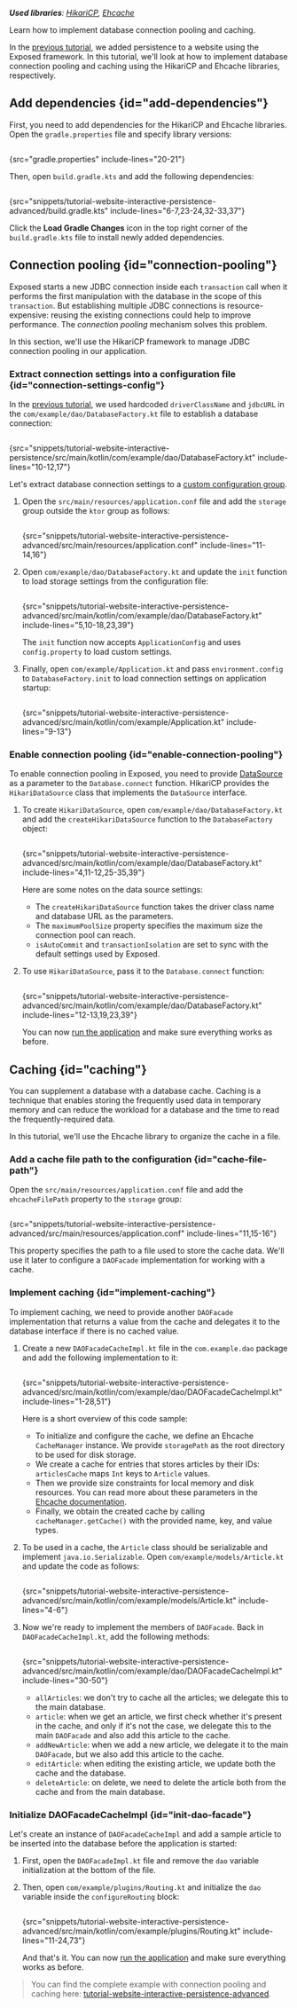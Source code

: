 [//]: # (title: Connection pooling and caching)

<show-structure for="chapter" depth="2"/>

<tldr>
<var name="example_name" value="tutorial-website-interactive-persistence-advanced"/>
<include from="lib.topic" element-id="download_example"/>
<p>
<b>Used libraries</b>: <a href="https://github.com/brettwooldridge/HikariCP">HikariCP</a>, <a href="https://www.ehcache.org/">Ehcache</a>
</p>
</tldr>

<link-summary>Learn how to implement database connection pooling and caching.</link-summary>

In the [previous tutorial](interactive_website_add_persistence.md), we added persistence to a website using the Exposed framework.
In this tutorial, we'll look at how to implement database connection pooling and caching using the HikariCP and Ehcache libraries, respectively.


## Add dependencies {id="add-dependencies"}

First, you need to add dependencies for the HikariCP and Ehcache libraries. 
Open the `gradle.properties` file and specify library versions:

```kotlin
```
{src="gradle.properties" include-lines="20-21"}

Then, open `build.gradle.kts` and add the following dependencies:

```kotlin
```
{src="snippets/tutorial-website-interactive-persistence-advanced/build.gradle.kts" include-lines="6-7,23-24,32-33,37"}

Click the **Load Gradle Changes** icon in the top right corner of the `build.gradle.kts` file to install newly added dependencies.


## Connection pooling {id="connection-pooling"}

Exposed starts a new JDBC connection inside each `transaction` call
when it performs the first manipulation with the database in the scope of this `transaction`.
But establishing multiple JDBC connections is resource-expensive:
reusing the existing connections could help to improve performance.
The _connection pooling_ mechanism solves this problem.

In this section, we'll use the HikariCP framework to manage JDBC connection pooling in our application.

### Extract connection settings into a configuration file {id="connection-settings-config"}

In the [previous tutorial](interactive_website_add_persistence.md#connect_db), we used hardcoded `driverClassName` and `jdbcURL` in the `com/example/dao/DatabaseFactory.kt` file to establish a database connection:

```kotlin
```
{src="snippets/tutorial-website-interactive-persistence/src/main/kotlin/com/example/dao/DatabaseFactory.kt" include-lines="10-12,17"}

Let's extract database connection settings to a [custom configuration group](Configuration-file.topic).

1. Open the `src/main/resources/application.conf` file and add the `storage` group outside the `ktor` group as follows:

   ```kotlin
   ```
   {src="snippets/tutorial-website-interactive-persistence-advanced/src/main/resources/application.conf" include-lines="11-14,16"}

2. Open `com/example/dao/DatabaseFactory.kt` and update the `init` function to load storage settings from the configuration file:

   ```kotlin
   ```
   {src="snippets/tutorial-website-interactive-persistence-advanced/src/main/kotlin/com/example/dao/DatabaseFactory.kt" include-lines="5,10-18,23,39"}
   
   The `init` function now accepts `ApplicationConfig` and uses `config.property` to load custom settings.

3. Finally, open `com/example/Application.kt` and pass `environment.config` to `DatabaseFactory.init` to load connection settings on application startup:

   ```kotlin
   ```
   {src="snippets/tutorial-website-interactive-persistence-advanced/src/main/kotlin/com/example/Application.kt" include-lines="9-13"}

### Enable connection pooling {id="enable-connection-pooling"}

To enable connection pooling in Exposed, you need to provide [DataSource](https://docs.oracle.com/en/java/javase/19/docs/api/java.sql/javax/sql/DataSource.html) as a parameter to the `Database.connect` function.
HikariCP provides the `HikariDataSource` class that implements the `DataSource` interface.

1. To create `HikariDataSource`, open `com/example/dao/DatabaseFactory.kt` and add the `createHikariDataSource` function to the `DatabaseFactory` object:

   ```kotlin
   ```
   {src="snippets/tutorial-website-interactive-persistence-advanced/src/main/kotlin/com/example/dao/DatabaseFactory.kt" include-lines="4,11-12,25-35,39"}

   Here are some notes on the data source settings:
     - The `createHikariDataSource` function takes the driver class name and database URL as the parameters.
     - The `maximumPoolSize` property specifies the maximum size the connection pool can reach.
     - `isAutoCommit` and `transactionIsolation` are set to sync with the default settings used by Exposed.

2. To use `HikariDataSource`, pass it to the `Database.connect` function:

   ```kotlin
   ```
   {src="snippets/tutorial-website-interactive-persistence-advanced/src/main/kotlin/com/example/dao/DatabaseFactory.kt" include-lines="12-13,19,23,39"}

   You can now [run the application](interactive_website_add_persistence.md#run_app) and make sure everything works as before.



## Caching {id="caching"}

You can supplement a database with a database cache. 
Caching is a technique that enables storing the frequently used data in temporary memory and 
can reduce the workload for a database and the time to read the frequently-required data.

In this tutorial, we'll use the Ehcache library to organize the cache in a file.

### Add a cache file path to the configuration {id="cache-file-path"}

Open the `src/main/resources/application.conf` file and add the `ehcacheFilePath` property to the `storage` group:

```kotlin
```
{src="snippets/tutorial-website-interactive-persistence-advanced/src/main/resources/application.conf" include-lines="11,15-16"}

This property specifies the path to a file used to store the cache data.
We'll use it later to configure a `DAOFacade` implementation for working with a cache.


### Implement caching {id="implement-caching"}

To implement caching, we need to provide another `DAOFacade` implementation that returns a value from the cache 
and delegates it to the database interface if there is no cached value.

1. Create a new `DAOFacadeCacheImpl.kt` file in the `com.example.dao` package and add the following implementation to it:

   ```kotlin
   ```
   {src="snippets/tutorial-website-interactive-persistence-advanced/src/main/kotlin/com/example/dao/DAOFacadeCacheImpl.kt" include-lines="1-28,51"}

   Here is a short overview of this code sample:
     - To initialize and configure the cache, we define an Ehcache `CacheManager` instance. We provide `storagePath` as the root directory to be used for disk storage.
     - We create a cache for entries that stores articles by their IDs: `articlesCache` maps `Int` keys to `Article` values. 
     - Then we provide size constraints for local memory and disk resources. You can read more about these parameters in the [Ehcache documentation](https://www.ehcache.org/documentation/2.8/configuration/cache-size.html).
     - Finally, we obtain the created cache by calling `cacheManager.getCache()` with the provided name, key, and value types.

2. To be used in a cache, the `Article` class should be serializable and implement `java.io.Serializable`.
   Open `com/example/models/Article.kt` and update the code as follows:

   ```kotlin
   ```
   {src="snippets/tutorial-website-interactive-persistence-advanced/src/main/kotlin/com/example/models/Article.kt" include-lines="4-6"}

3. Now we're ready to implement the members of `DAOFacade`. 
   Back in `DAOFacadeCacheImpl.kt`, add the following methods:

   ```kotlin
   ```
   {src="snippets/tutorial-website-interactive-persistence-advanced/src/main/kotlin/com/example/dao/DAOFacadeCacheImpl.kt" include-lines="30-50"}

   - `allArticles`: we don't try to cache all the articles; we delegate this to the main database.
   - `article`: when we get an article, we first check whether it's present in the cache, and only if it's not the case, we delegate this to the main `DAOFacade` and also add this article to the cache.
   - `addNewArticle`: when we add a new article, we delegate it to the main `DAOFacade`, but we also add this article to the cache.
   - `editArticle`: when editing the existing article, we update both the cache and the database.
   - `deleteArticle`: on delete, we need to delete the article both from the cache and from the main database.


### Initialize DAOFacadeCacheImpl {id="init-dao-facade"}

Let's create an instance of `DAOFacadeCacheImpl` and add a sample article to be inserted into the database before the application is started:

1. First, open the `DAOFacadeImpl.kt` file and remove the `dao` variable initialization at the bottom of the file.

2. Then, open `com/example/plugins/Routing.kt` and initialize the `dao` variable inside the `configureRouting` block:

   ```kotlin
   ```
   {src="snippets/tutorial-website-interactive-persistence-advanced/src/main/kotlin/com/example/plugins/Routing.kt" include-lines="11-24,73"}

   And that's it. 
   You can now [run the application](interactive_website_add_persistence.md#run_app) and make sure everything works as before.

> You can find the complete example with connection pooling and caching here: [tutorial-website-interactive-persistence-advanced](https://github.com/ktorio/ktor-documentation/tree/%ktor_version%/codeSnippets/snippets/tutorial-website-interactive-persistence-advanced).